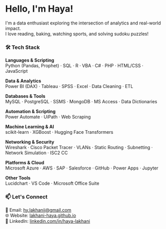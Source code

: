 # Hello, I'm Haya!

I'm a data enthusiast exploring the intersection of analytics and real-world impact.  
I love reading, baking, watching sports, and solving sudoku puzzles!

### 🛠️ Tech Stack

**Languages & Scripting**  
Python (Pandas, Prophet) · SQL · R · VBA · C# · PHP · HTML/CSS · JavaScript

**Data & Analytics**  
Power BI (DAX) · Tableau · SPSS · Excel · Data Cleaning · ETL

**Databases & Tools**  
MySQL · PostgreSQL · SSMS · MongoDB · MS Access · Data Dictionaries

**Automation & Scripting**  
Power Automate · UiPath · Web Scraping

**Machine Learning & AI**  
scikit-learn · XGBoost · Hugging Face Transformers

**Networking & Security**  
Wireshark · Cisco Packet Tracer · VLANs · Static Routing · Subnetting · Network Simulation · ISC2 CC

**Platforms & Cloud**  
Microsoft Azure · AWS · SAP · Salesforce · GitHub · Power Apps · Jupyter

**Other Tools**  
Lucidchart · VS Code · Microsoft Office Suite

### 📫 Let's Connect

📧 Email: [hy.lakhanii@gmail.com](mailto:hy.lakhanii@gmail.com)  
🌐 Website: [lakhani-haya.github.io](https://lakhani-haya.github.io)  
💼 LinkedIn: [linkedin.com/in/haya-lakhani](https://www.linkedin.com/in/haya-lakhani/)

